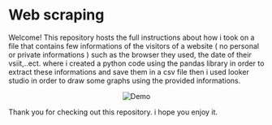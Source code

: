 # Web scraping

Welcome! This repository hosts the full instructions about how i took on a file that contains few informations of the visitors of a website ( no personal or private informations ) such as the browser they used, the date of their vsiit,..ect.
where i created a python code using the pandas library in order to extract these informations and save them in a csv file then i used looker studio in order to draw some graphs using the provided informations.

<div align="center">
  <img src="https://github.com/blackcolver88/Web-scraping/assets/117341508/b0174dae-c7dc-4ad4-802b-afec7385e921" alt="Demo">
</div>

Thank you for checking out this repository. i hope you enjoy it.
